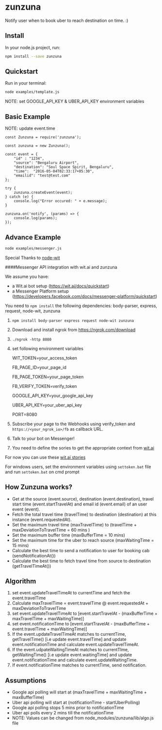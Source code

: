 # zunzuna

Notify user when to book uber to reach destination on time. :)

## Install

In your node.js project, run:

```bash
npm install --save zunzuna
```

## Quickstart

Run in your terminal:

```bash
node examples/template.js
```

NOTE: set GOOGLE_API_KEY & UBER_API_KEY environment variables 

## Basic Example

NOTE: update event.time

```javascirpt
const Zunzuna = require('zunzuna');

const zunzuna = new Zunzuna();

const event = {
	"id" : "1234",
    "source": "Bengaluru Airport",
    "destination": "Soul Space Spirit, Bengaluru",
    "time":  "2016-05-04T02:33:17+05:30",
    "emailid": "test@test.com"
};

try {
    zunzuna.createEvent(event);
} catch (e) {
    console.log("Error occured: " + e.message);
}

zunzuna.on('notify', (params) => {
    console.log(params);
});
```

## Advance Example

```bash
node examples/messenger.js
```

Special Thanks to [node-wit](https://github.com/wit-ai/node-wit)

####Messenger API integration with wit.ai and zunzuna

We assume you have:
- a Wit.ai bot setup (https://wit.ai/docs/quickstart)
- a Messenger Platform setup (https://developers.facebook.com/docs/messenger-platform/quickstart)

You need to `npm install` the following dependencies: body-parser, express, request, node-wit, zunzuna

1. `npm install body-parser express request node-wit zunzuna`
2. Download and install ngrok from https://ngrok.com/download
3. `./ngrok -http 8080`
4. set following environment variables

	WIT_TOKEN=your_access_token 

	FB_PAGE_ID=your_page_id 

	FB_PAGE_TOKEN=your_page_token 

	FB_VERIFY_TOKEN=verify_token  

	GOOGLE_API_KEY=your_google_api_key

	UBER_API_KEY=your_uber_api_key 

	PORT=8080

5. Subscribe your page to the Webhooks using verify_token and `https://<your_ngrok_io>/fb` as callback URL.
6. Talk to your bot on Messenger!
7. You need to define the sories to get the appropriate context from [wit.ai](https://wit.ai)

For now you can use these [wit.ai stories](https://wit.ai/awachat/zunzuna/stories)

For windows users, set the environment variables using `settoken.bat` file and run `settoken.bat` on cmd prompt

## How Zunzuna works?

- Get at the source (event.source), destination (event.destination), travel start time (event.startTravelAt) and email id (event.email) of an user event (event).
- Fetch the total travel time (travelTime) to destination (destination) at this instance (event.requestedAt).
- Set the maximum travel time (maxTravelTime) to (travelTime + maxDeviationToTravelTime = 60 mins )
- Set the maximum buffer time (maxBufferTime = 10 mins)
- Set the maximum time for the uber to reach source (maxWaitingTime = 15 mins) 
- Calculate the best time to send a notification to user for booking cab (sendNotificationAt())
- Calculate the best time to fetch travel time from source to destination (getTravelTimeAt())

## Algorithm

1. set event.updateTravelTimeAt to currentTime and fetch the event.travelTime
2. Calculate maxTravelTime = event.travelTime @ event.requestedAt + maxDeviationToTravelTime
3. set event.updateTravelTimeAt to [event.startTravelAt - (maxBufferTime + maxTravelTime + maxWaitingTime)]
4. set event.notificationTime to [event.startTravelAt - (maxBufferTime + event.travelTime + maxWaitingTime)]
5. If the event.updateTravelTimeAt matches to currentTime, getTravelTime() [i.e update event.travelTime] and update event.notificationTime and calculate event.updateTravelTimeAt.
6. If the event.udpateWaitingTimeAt matches to currentTIme, getWaitingTime() [i.e update event.waitingTime] and update event.notificationTime and calculate event.updateWaitingTime.
7. If event.notificationTime matches to currentTime, send notification.

## Assumptions

- Google api polling will start at (maxTravelTime + maxWaitingTime + maxBufferTime)
- Uber api polling will start at (notificationTime - startUberPolling)
- Google api polling stops 5 mins prior to notificationTime
- Uber api polls every 2 mins till the notificationTime
- NOTE: Values can be changed from node_modules/zunzuna/lib/algo.js file

